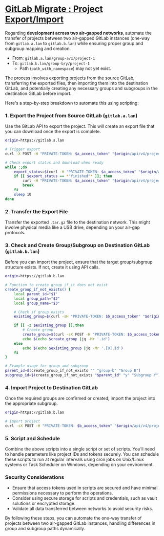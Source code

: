 # [GitLab Migrate : Project Export/Import](https://docs.gitlab.com/user/project/settings/import_export/ "docs.gitlab.com")

Regarding __development across two air-gapped networks__, 
automate the transfer of projects between two air-gapped GitLab instances 
(one-way from `gitlab.a.lan` to `gitlab.b.lan`) 
while ensuring proper group and subgroup mapping and creation. 

- From: `gitlab.a.lan/group-a/x/project-1`
- To: `gitlab.b.lan/group-b/y/project-1` 
    - Path (`path_with_namespace`) may not yet exist. 

The process involves exporting projects from the source GitLab, 
transferring the exported files, then importing them into the destination GitLab, 
and potentially creating any necessary groups and subgroups in the destination GitLab before import.

Here's a step-by-step breakdown to automate this using scripting:

### 1. Export the Project from Source GitLab (`gitlab.a.lan`)

Use the GitLab API to export the project. 
This will create an export file that you can download once the export is complete.

```bash
origin=https://gitlab.a.lan

# Trigger export
curl -X POST -H "PRIVATE-TOKEN: $a_access_token" "$origin/api/v4/projects/$project_id/export"

# Check export status and download when ready
while :;do
    export_status=$(curl -H "PRIVATE-TOKEN: $a_access_token" "$origin/api/v4/projects/$project_id/export")
    if [[ $export_status == *"finished"* ]]; then
        curl -H "PRIVATE-TOKEN: $a_access_token" "$origin/api/v4/projects/$project_id/export/download" -o prj.$project_id.tar.gz
        break
    fi
    sleep 10
done
```

### 2. Transfer the Export File

Transfer the exported `.tar.gz` file to the destination network. 
This might involve physical media like a USB drive, depending on your air-gap protocols.

### 3. Check and Create Group/Subgroup on Destination GitLab (`gitlab.b.lan`)

Before you can import the project, ensure that the target group/subgroup structure exists. If not, create it using API calls.

```bash
origin=https://gitlab.b.lan

# Function to create group if it does not exist
create_group_if_not_exists() {
    local parent_id="$1"
    local group_path="$2"
    local group_name="$3"

    # Check if group exists
    existing_group=$(curl -sH "PRIVATE-TOKEN: $b_access_token" "$origin/api/v4/groups?search=$group_path")

    if [[ -z $existing_group ]];then
        # Create group
        create_group=$(curl -sX POST -H "PRIVATE-TOKEN: $b_access_token" "$origin/api/v4/groups" --form "name=$group_name" --form "path=$group_path" --form "parent_id=$parent_id")
        echo $(echo $create_group |jq -Mr '.id')
    else
        echo $(echo $existing_group |jq -Mr '.[0].id')
    fi
}

# Example usage for group and subgroup
parent_id=$(create_group_if_not_exists "" "group-b" "Group B")
subgroup_id=$(create_group_if_not_exists "$parent_id" "y" "Subgroup Y")
```

### 4. Import Project to Destination GitLab

Once the required groups are confirmed or created, 
import the project into the appropriate subgroup.

```bash
origin=https://gitlab.b.lan

# Import project
curl -sX POST -H "PRIVATE-TOKEN: $b_access_token" "$origin/api/v4/projects/import" --form "namespace_id=$subgroup_id" --form "path=project-1" --form "file=@/path/to/project_export.tar.gz"
```

### 5. Script and Schedule

Combine the above scripts into a single script or set of scripts. You'll need to handle parameters like project IDs and tokens securely. You can schedule these scripts to run at regular intervals using cron jobs on Unix/Linux systems or Task Scheduler on Windows, depending on your environment.

### Security Considerations

- Ensure that access tokens used in scripts are secured and have minimal permissions necessary to perform the operations.
- Consider using secure storage for scripts and credentials, such as vault solutions or encrypted storage.
- Validate all data transferred between networks to avoid security risks.

By following these steps, you can automate the one-way transfer of projects between two air-gapped GitLab instances, 
handling differences in group and subgroup paths dynamically.



### &nbsp;
<!-- 

# Markdown Cheatsheet

[Markdown Cheatsheet](https://github.com/adam-p/markdown-here/wiki/Markdown-Cheatsheet "Wiki @ GitHub")


# Link @ (HTML | MD)

([HTML](___.md "___"))   


# Bookmark

- Reference
[Foo](#foo)

- Target
<a name="foo"></a>

-->

